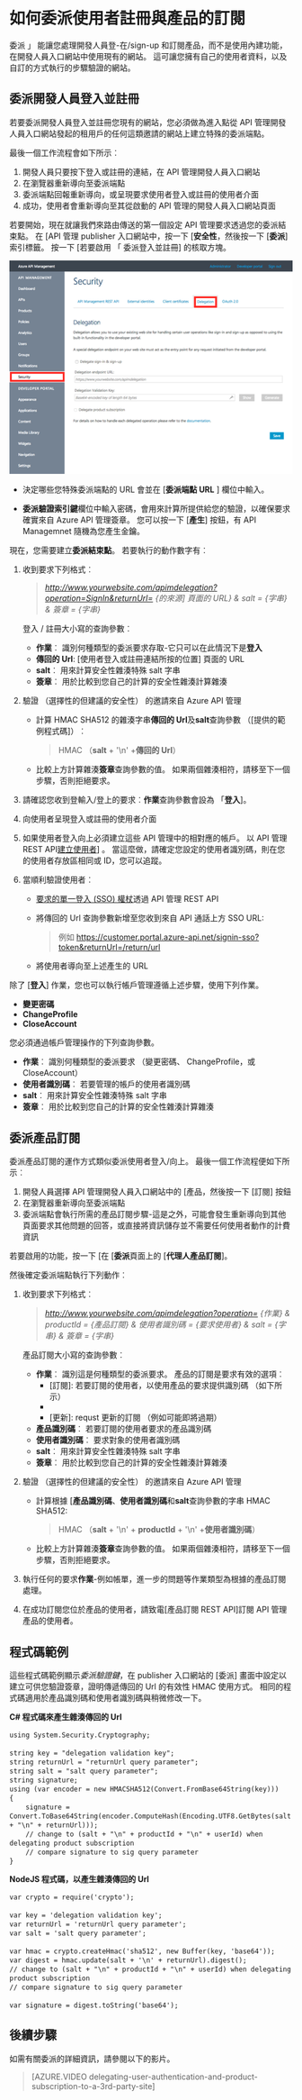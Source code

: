 <properties 
    pageTitle="如何委派使用者註冊與產品的訂閱" 
    description="瞭解如何委派第三方 Azure API 管理中的使用者註冊與產品訂閱。" 
    services="api-management" 
    documentationCenter="" 
    authors="antonba" 
    manager="erikre" 
    editor=""/>

<tags 
    ms.service="api-management" 
    ms.workload="mobile" 
    ms.tgt_pltfrm="na" 
    ms.devlang="na" 
    ms.topic="article" 
    ms.date="10/25/2016" 
    ms.author="antonba"/>

# <a name="how-to-delegate-user-registration-and-product-subscription"></a>如何委派使用者註冊與產品的訂閱

委派 」 能讓您處理開發人員登-在/sign-up 和訂閱產品，而不是使用內建功能，在開發人員入口網站中使用現有的網站。 這可讓您擁有自己的使用者資料，以及自訂的方式執行的步驟驗證的網站。

## <a name="delegate-signin-up"></a>委派開發人員登入並註冊

若要委派開發人員登入並註冊您現有的網站，您必須做為進入點從 API 管理開發人員入口網站發起的租用戶的任何這類邀請的網站上建立特殊的委派端點。

最後一個工作流程會如下所示︰

1. 開發人員只要按下登入或註冊的連結，在 API 管理開發人員入口網站
2. 在瀏覽器重新導向至委派端點
3. 委派端點回報重新導向，或呈現要求使用者登入或註冊的使用者介面
4. 成功，使用者會重新導向至其從啟動的 API 管理的開發人員入口網站頁面


若要開始，現在就讓我們來路由傳送的第一個設定 API 管理要求透過您的委派結束點。 在 [API 管理 publisher 入口網站中，按一下 [**安全性**，然後按一下 [**委派**] 索引標籤。 按一下 [若要啟用 「 委派登入並註冊] 的核取方塊。

![委派頁面][api-management-delegation-signin-up]

* 決定哪些您特殊委派端點的 URL 會並在 [**委派端點 URL** ] 欄位中輸入。 

* **委派驗證索引鍵**欄位中輸入密碼，會用來計算所提供給您的驗證，以確保要求確實來自 Azure API 管理簽章。 您可以按一下 [**產生**] 按鈕，有 API Managemnet 隨機為您產生金鑰。

現在，您需要建立**委派結束點**。 若要執行的動作數字有︰

1. 收到要求下列格式︰

    > *http://www.yourwebsite.com/apimdelegation?operation=SignIn&returnUrl= {的來源] 頁面的 URL} & salt = {字串} & 簽章 = {字串}*

    登入 / 註冊大小寫的查詢參數︰
    - **作業**︰ 識別何種類型的委派要求存取-它只可以在此情況下是**登入**
    - **傳回的 Url**: [使用者登入或註冊連結所按的位置] 頁面的 URL
    - **salt**︰ 用來計算安全性雜湊特殊 salt 字串
    - **簽章**︰ 用於比較到您自己的計算的安全性雜湊計算雜湊

2. 驗證 （選擇性的但建議的安全性） 的邀請來自 Azure API 管理

    * 計算 HMAC SHA512 的雜湊字串**傳回的 Url**及**salt**查詢參數 （[提供的範例程式碼]）︰
        > HMAC （**salt** + '\n' +**傳回的 Url**）
         
    * 比較上方計算雜湊**簽章**查詢參數的值。 如果兩個雜湊相符，請移至下一個步驟，否則拒絕要求。

2. 請確認您收到登輸入/登上的要求︰**作業**查詢參數會設為 「**登入**]。

3. 向使用者呈現登入或註冊的使用者介面

4. 如果使用者登入向上必須建立這些 API 管理中的相對應的帳戶。 以 API 管理 REST API[建立使用者]] 。 當這麼做，請確定您設定的使用者識別碼，則在您的使用者存放區相同或 ID，您可以追蹤。

5. 當順利驗證使用者︰

    * [要求的單一登入 (SSO) 權杖]透過 API 管理 REST API

    * 將傳回的 Url 查詢參數新增至您收到來自 API 通話上方 SSO URL:
        > 例如 https://customer.portal.azure-api.net/signin-sso?token&returnUrl=/return/url 

    * 將使用者導向至上述產生的 URL

除了 [**登入**] 作業，您也可以執行帳戶管理遵循上述步驟，使用下列作業。

-   **變更密碼**
-   **ChangeProfile**
-   **CloseAccount**

您必須通過帳戶管理操作的下列查詢參數。

-   **作業**︰ 識別何種類型的委派要求 （變更密碼、 ChangeProfile，或 CloseAccount）
-   **使用者識別碼**︰ 若要管理的帳戶的使用者識別碼
-   **salt**︰ 用來計算安全性雜湊特殊 salt 字串
-   **簽章**︰ 用於比較到您自己的計算的安全性雜湊計算雜湊

## <a name="delegate-product-subscription"></a>委派產品訂閱

委派產品訂閱的運作方式類似委派使用者登入/向上。 最後一個工作流程便如下所示︰

1. 開發人員選擇 API 管理開發人員入口網站中的 [產品，然後按一下 [訂閱] 按鈕
2. 在瀏覽器重新導向至委派端點
3. 委派端點會執行所需的產品訂閱步驟-這是之外，可能會發生重新導向到其他頁面要求其他問題的回答，或直接將資訊儲存並不需要任何使用者動作的計費資訊


若要啟用的功能，按一下 [在 [**委派**頁面上的 [**代理人產品訂閱**]。

然後確定委派端點執行下列動作︰


1. 收到要求下列格式︰

    > *http://www.yourwebsite.com/apimdelegation?operation= {作業} & productId = {產品訂閱} & 使用者識別碼 = {要求使用者} & salt = {字串} & 簽章 = {字串}*

    產品訂閱大小寫的查詢參數︰
    - **作業**︰ 識別這是何種類型的委派要求。 產品的訂閱是要求有效的選項︰
        - [訂閱]: 若要訂閱的使用者，以使用產品的要求提供識別碼 （如下所示）
        - [取消]: 取消訂閱的使用者，產品的要求
        - [更新]: requst 更新的訂閱 （例如可能即將過期）
    - **產品識別碼**︰ 若要訂閱的使用者要求的產品識別碼
    - **使用者識別碼**︰ 要求對象的使用者識別碼
    - **salt**︰ 用來計算安全性雜湊特殊 salt 字串
    - **簽章**︰ 用於比較到您自己的計算的安全性雜湊計算雜湊


2. 驗證 （選擇性的但建議的安全性） 的邀請來自 Azure API 管理

    * 計算根據 [**產品識別碼**、**使用者識別碼**和**salt**查詢參數的字串 HMAC SHA512:
        > HMAC （**salt** + '\n' + **productId** + '\n' +**使用者識別碼**）
         
    * 比較上方計算雜湊**簽章**查詢參數的值。 如果兩個雜湊相符，請移至下一個步驟，否則拒絕要求。
    
3. 執行任何的要求**作業**-例如帳單，進一步的問題等作業類型為根據的產品訂閱處理。

4. 在成功訂閱您位於產品的使用者，請致電[產品訂閱 REST API]訂閱 API 管理產品的使用者。

## <a name="delegate-example-code"></a>程式碼範例 ##

這些程式碼範例顯示*委派驗證鍵*，在 publisher 入口網站的 [委派] 畫面中設定以建立可供您驗證簽章，證明傳遞傳回的 Url 的有效性 HMAC 使用方式。 相同的程式碼適用於產品識別碼和使用者識別碼與稍微修改一下。

**C# 程式碼來產生雜湊傳回的 Url**

    using System.Security.Cryptography;

    string key = "delegation validation key";
    string returnUrl = "returnUrl query parameter";
    string salt = "salt query parameter";
    string signature;
    using (var encoder = new HMACSHA512(Convert.FromBase64String(key)))
    {
        signature = Convert.ToBase64String(encoder.ComputeHash(Encoding.UTF8.GetBytes(salt + "\n" + returnUrl)));
        // change to (salt + "\n" + productId + "\n" + userId) when delegating product subscription
        // compare signature to sig query parameter
    }


**NodeJS 程式碼，以產生雜湊傳回的 Url**

    var crypto = require('crypto');
    
    var key = 'delegation validation key'; 
    var returnUrl = 'returnUrl query parameter';
    var salt = 'salt query parameter';
    
    var hmac = crypto.createHmac('sha512', new Buffer(key, 'base64'));
    var digest = hmac.update(salt + '\n' + returnUrl).digest();
    // change to (salt + "\n" + productId + "\n" + userId) when delegating product subscription
    // compare signature to sig query parameter
    
    var signature = digest.toString('base64');

## <a name="next-steps"></a>後續步驟

如需有關委派的詳細資訊，請參閱以下的影片。

> [AZURE.VIDEO delegating-user-authentication-and-product-subscription-to-a-3rd-party-site]

[Delegating developer sign-in and sign-up]: #delegate-signin-up
[Delegating product subscription]: #delegate-product-subscription
[要求的單一登入 (SSO) 權杖]: http://go.microsoft.com/fwlink/?LinkId=507409
[建立使用者]: http://go.microsoft.com/fwlink/?LinkId=507655#CreateUser
[產品訂閱呼叫 REST API]: http://go.microsoft.com/fwlink/?LinkId=507655#SSO
[Next steps]: #next-steps
[以下提供程式碼的範例]: #delegate-example-code

[api-management-delegation-signin-up]: ./media/api-management-howto-setup-delegation/api-management-delegation-signin-up.png 